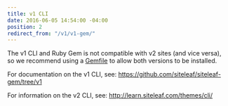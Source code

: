 ```yaml
---
title: v1 CLI
date: 2016-06-05 14:54:00 -04:00
position: 2
redirect_from: "/v1/v1-gem/"
---
```


The v1 CLI and Ruby Gem is not compatible with v2 sites (and vice versa), so we recommend using a [Gemfile](http://bundler.io/gemfile.html) to allow both versions to be installed.

For documentation on the v1 CLI, see: <https://github.com/siteleaf/siteleaf-gem/tree/v1>

For information on the v2 CLI, see: <http://learn.siteleaf.com/themes/cli/>